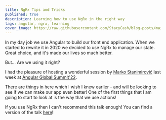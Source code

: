 ```yaml
---
title: NgRx Tips and Tricks
published: true
description: Learning how to use NgRx in the right way
tags: angular, ngrx, learning
cover_image: https://raw.githubusercontent.com/StacyCash/blog-posts/main/angular/ngrx-tips-and-tricks/cover-image.jpg
---
```

In my day job we use Angular to build our front end application. When we started to rewrite it in 2020 we decided to use NgRx to manage our state. Great choice, and it's made our lives so much better.

But... Are we using it right?

I had the pleasure of hosting a wonderful session by [Marko Stanimirović](https://twitter.com/MarkoStDev) last week at [Angular Global Summit'22](https://geekle.us/angular).

There are things in here which I wish I knew earlier - and will be looking to see if we can make our app even better! One of the first things that I am going to start to look at is the way that we use actions!

If you use NgRx then I can't recommend this talk enough! You can find a version of the talk [here](https://www.youtube.com/watch?v=FFXOrWDuZks&t=7342s)!
